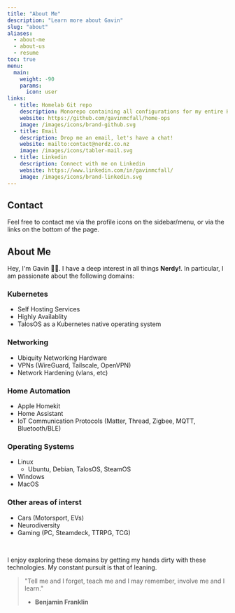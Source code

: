 ```yaml
---
title: "About Me"
description: "Learn more about Gavin"
slug: "about"
aliases:
  - about-me
  - about-us
  - resume
toc: true
menu:
  main:
    weight: -90
    params:
      icon: user
links:
  - title: Homelab Git repo
    description: Monorepo containing all configurations for my entire Homelab.
    website: https://github.com/gavinmcfall/home-ops
    image: /images/icons/brand-github.svg
  - title: Email
    description: Drop me an email, let's have a chat!
    website: mailto:contact@nerdz.co.nz
    image: /images/icons/tabler-mail.svg
  - title: Linkedin
    description: Connect with me on Linkedin
    website: https://www.linkedin.com/in/gavinmcfall/
    image: /images/icons/brand-linkedin.svg
---
```


## Contact

Feel free to contact me via the profile icons on the sidebar/menu, or via the links on the bottom of the page.

## About Me

Hey, I'm Gavin 👋🏻. I have a deep interest in all things **Nerdy!**. In particular, I am passionate about the following domains:

### Kubernetes

- Self Hosting Services
- Highly Availablity
- TalosOS as a Kubernetes native operating system

### Networking

- Ubiquity Networking Hardware
- VPNs (WireGuard, Tailscale, OpenVPN)
- Network Hardening (vlans, etc)

### Home Automation

- Apple Homekit
- Home Assistant
- IoT Communication Protocols (Matter, Thread, Zigbee, MQTT, Bluetooth/BLE)

### Operating Systems

- Linux
  - Ubuntu, Debian, TalosOS, SteamOS
- Windows
- MacOS

### Other areas of interst

- Cars (Motorsport, EVs)
- Neurodiversity
- Gaming (PC, Steamdeck, TTRPG, TCG)

&nbsp;
&nbsp;

I enjoy exploring these domains by getting my hands dirty with these technologies. My constant pursuit is that of leaning.

> "Tell me and I forget, teach me and I may remember, involve me and I learn."
>
> - **Benjamin Franklin**
